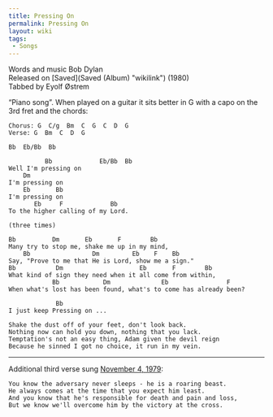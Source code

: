```yaml
---
title: Pressing On
permalink: Pressing On
layout: wiki
tags:
 - Songs
---
```


Words and music Bob Dylan  
Released on [Saved](Saved (Album) "wikilink") (1980)  
Tabbed by Eyolf Østrem

“Piano song”. When played on a guitar it sits better in G with a capo on
the 3rd fret and the chords:

    Chorus: G  C/g  Bm  C  G  C  D  G
    Verse: G  Bm  C  D  G

    Bb  Eb/Bb  Bb

              Bb             Eb/Bb  Bb
    Well I'm pressing on
        Dm
    I'm pressing on
        Eb       Bb
    I'm pressing on
           Eb     F             Bb
    To the higher calling of my Lord.

    (three times)

    Bb          Dm       Eb       F        Bb
    Many try to stop me, shake me up in my mind,
        Bb                 Dm         Eb    F    Bb
    Say, "Prove to me that He is Lord, show me a sign."
    Bb           Dm                     Eb       F        Bb
    What kind of sign they need when it all come from within,
                Bb            Dm              Eb                F
    When what's lost has been found, what's to come has already been?

                 Bb
    I just keep Pressing on ...

    Shake the dust off of your feet, don't look back.
    Nothing now can hold you down, nothing that you lack.
    Temptation's not an easy thing, Adam given the devil reign
    Because he sinned I got no choice, it run in my vein.

* * * * *

Additional third verse sung [November 4,
1979](http://www.angelfire.com/rant/gospelproject/autumn/4nov79.html):

    You know the adversary never sleeps - he is a roaring beast.
    He always comes at the time that you expect him least.
    And you know that he's responsible for death and pain and loss,
    But we know we'll overcome him by the victory at the cross.
